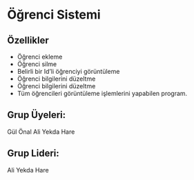 # Öğrenci Sistemi

## Özellikler
- Öğrenci ekleme
- Öğrenci silme
- Belirli bir Id’li öğrenciyi görüntüleme
- Öğrenci bilgilerini düzeltme
- Öğrenci bilgilerini düzeltme
- Tüm öğrencileri görüntüleme işlemlerini yapabilen program.

## Grup Üyeleri:
Gül Önal
Ali Yekda Hare

## Grup Lideri:
Ali Yekda Hare
